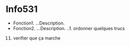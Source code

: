 # Info531

+ Fonction1.
...Description.
+ Fonction2.
...Description.
..1. ordonner quelques trucs
11. verifier que ça marche
